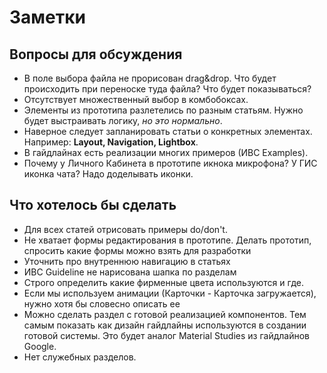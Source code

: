 # Заметки

## Вопросы для обсуждения

* В поле выбора файла не прорисован drag&drop. Что будет происходить при переноске туда файла? Что будет показываться?
* Отсутствует множественный выбор в комбобоксах.
* Элементы из прототипа разлетелись по разным статьям. Нужно будет выстраивать логику, *но это нормально*.
* Наверное следует запланировать статьи о конкретных элементах. Например: **Layout, Navigation, Lightbox**.
* В гайдлайнах есть реализации многих примеров (ИВС Examples).
* Почему у Личного Кабинета в прототипе икнока микрофона? У ГИС иконка чата? Надо доделывать иконки.

## Что хотелось бы сделать

* Для всех статей отрисовать примеры do/don't.
* Не хватает формы редактирования в прототипе. Делать прототип, спросить какие формы можно взять для разработки
* Уточнить про внутреннюю навигацию в статьях
* ИВС Guideline не нарисована шапка по разделам
* Строго определить какие фирменные цвета используются и где.
* Если мы используем анимации (Карточки - Карточка загружается), нужно хотя бы словесно описать ее
* Можно сделать раздел с готовой реализацией компонентов. Тем самым показать как дизайн гайдлайны используются в создании готовой системы. Это будет аналог Material Studies из гайдлайнов Google.
* Нет служебных разделов.
